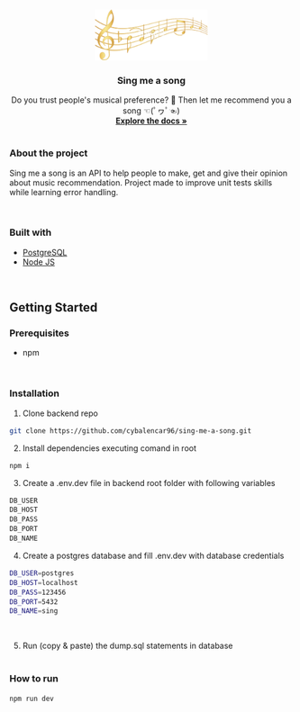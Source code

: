 <br />
<p align="center">
  <a href="/">
    <img src="./src/assets/logo-sing.png" alt="Logo" width="200px" height="auto">
  </a>

<h3 align="center">Sing me a song</h3>

  <p align="center">
    Do you trust people's musical preference? 👀 Then let me recommend you a song ☜(ﾟヮﾟ☜)
    <br />
    <a href="https://github.com/cybalencar96/sing-me-a-song"><strong>Explore the docs »</strong></a>
    <br />
  </p>
</p>

#

### **About the project**

Sing me a song is an API to help people to make, get and give their opinion about music recommendation.
Project made to improve unit tests skills while learning error handling.

<br />

### **Built with**

- [PostgreSQL](https://www.postgresql.org/)
- [Node JS](https://nodejs.org/en/)

 <br />

## **Getting Started**

### **Prerequisites**

- npm

<br />

### **Installation**

1.  Clone backend repo

```sh
git clone https://github.com/cybalencar96/sing-me-a-song.git
```

2. Install dependencies executing comand in root

```sh
npm i
```

3. Create a .env.dev file in backend root folder with following variables 
```sh
DB_USER
DB_HOST
DB_PASS
DB_PORT
DB_NAME
```

4. Create a postgres database and fill .env.dev with database credentials
```sh
DB_USER=postgres
DB_HOST=localhost
DB_PASS=123456
DB_PORT=5432
DB_NAME=sing
```

   <br />

5. Run (copy & paste) the dump.sql statements in database
   <br />
   <br />

### **How to run**

```sh
npm run dev
```


